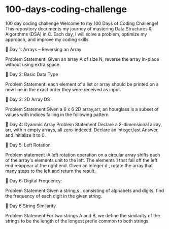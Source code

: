 # 100-days-coding-challenge
100 day coding challenge
Welcome to my 100 Days of Coding Challenge! This repository documents my journey of mastering Data Structures & Algorithms (DSA) in C. Each day, I will solve a problem, optimize my approach, and improve my coding skills.

📌 Day 1: Arrays – Reversing an Array

Problem Statement: Given an array A of size N, reverse the array in-place without using extra space.

📌 Day 2: Basic Data Type

Problem Statement: each element of a list or array should be printed on a new line in the exact order they were received as input.

📌 Day 3: 2D Array DS

Problem Statement:Given a 6 x 6 2D array,arr, an hourglass is a subset of values with indices falling in the following pattern

📌 Day 4: Dyanmic Array
Problem Statement:Declare a 2-dimensional array, arr, with n empty arrays, all zero-indexed. Declare an integer,last Answer, and initialize it to 0.

📌 Day 5: Left Rotation

Problem statement :A left rotation  operation on a circular array shifts each of the array's elements  unit to the left. The elements 1 that fall off the left end reappear at the right end. Given an integer d , rotate the array that many steps to the left and return the result.

📌 Day 6: Digital Frequency:

Problem Statement:Given a string,s , consisting of alphabets and digits, find the frequency of each digit in the given string.

📌 Day 6:String Similarity

Problem Statement:For two strings A and B, we define the similarity of the strings to be the length of the longest prefix common to both strings.


